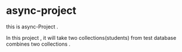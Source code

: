 # async-project

this is async-Project .

In this project , it will take two collections(students) from test database combines two collections .

